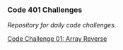 ### Code 401 Challenges

*Repository for daily code challenges.*

[Code Challenge 01: Array Reverse](https://github.com/hollydavis-401d3/data-structures-and-algorithms/tree/array-reverse/code-challenges/01-ArrayReverse) 
